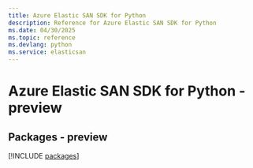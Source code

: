 ```yaml
---
title: Azure Elastic SAN SDK for Python
description: Reference for Azure Elastic SAN SDK for Python
ms.date: 04/30/2025
ms.topic: reference
ms.devlang: python
ms.service: elasticsan
---
```

# Azure Elastic SAN SDK for Python - preview
## Packages - preview
[!INCLUDE [packages](elastic-san-index.md)]